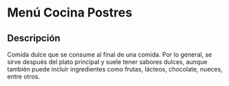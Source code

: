 # Menú Cocina Postres

## Descripción
Comida dulce que se consume al final de una comida. Por lo general, se sirve después del plato principal y suele tener sabores dulces, aunque también puede incluir ingredientes como frutas, lácteos, chocolate, nueces, entre otros.